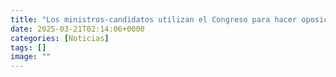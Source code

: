 ```yaml
---
title: "Los ministros-candidatos utilizan el Congreso para hacer oposición y campaña en sus respectivas comunidades"
date: 2025-03-21T02:14:06+0000
categories: [Noticias]
tags: []
image: ""
---
```



    